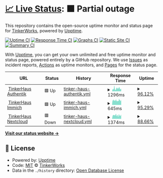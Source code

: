 # [📈 Live Status](https://tinker.haus): <!--live status--> **🟧 Partial outage**

This repository contains the open-source uptime monitor and status page for [TinkerWorks](https://tinker.haus), powered by [Upptime](https://github.com/upptime/upptime).

[![Uptime CI](https://github.com/TinkerWorks/upptime/workflows/Uptime%20CI/badge.svg)](https://github.com/TinkerWorks/upptime/actions?query=workflow%3A%22Uptime+CI%22)
[![Response Time CI](https://github.com/TinkerWorks/upptime/workflows/Response%20Time%20CI/badge.svg)](https://github.com/TinkerWorks/upptime/actions?query=workflow%3A%22Response+Time+CI%22)
[![Graphs CI](https://github.com/TinkerWorks/upptime/workflows/Graphs%20CI/badge.svg)](https://github.com/TinkerWorks/upptime/actions?query=workflow%3A%22Graphs+CI%22)
[![Static Site CI](https://github.com/TinkerWorks/upptime/workflows/Static%20Site%20CI/badge.svg)](https://github.com/TinkerWorks/upptime/actions?query=workflow%3A%22Static+Site+CI%22)
[![Summary CI](https://github.com/TinkerWorks/upptime/workflows/Summary%20CI/badge.svg)](https://github.com/TinkerWorks/upptime/actions?query=workflow%3A%22Summary+CI%22)

With [Upptime](https://upptime.js.org), you can get your own unlimited and free uptime monitor and status page, powered entirely by a GitHub repository. We use [Issues](https://github.com/TinkerWorks/upptime/issues) as incident reports, [Actions](https://github.com/TinkerWorks/upptime/actions) as uptime monitors, and [Pages](https://tinker.haus) for the status page.

<!--start: status pages-->
<!-- This summary is generated by Upptime (https://github.com/upptime/upptime) -->
<!-- Do not edit this manually, your changes will be overwritten -->
<!-- prettier-ignore -->
| URL | Status | History | Response Time | Uptime |
| --- | ------ | ------- | ------------- | ------ |
| <img alt="" src="https://icons.duckduckgo.com/ip3/authentik.tinker.haus.ico" height="13"> [TinkerHaus Authentik](https://authentik.tinker.haus) | 🟩 Up | [tinker-haus-authentik.yml](https://github.com/TinkerWorks/upptime/commits/HEAD/history/tinker-haus-authentik.yml) | <details><summary><img alt="Response time graph" src="./graphs/tinker-haus-authentik/response-time-week.png" height="20"> 1296ms</summary><br><a href="https://TinkerWorks.github.io/upptime/history/tinker-haus-authentik"><img alt="Response time 1142" src="https://img.shields.io/endpoint?url=https%3A%2F%2Fraw.githubusercontent.com%2FTinkerWorks%2Fupptime%2FHEAD%2Fapi%2Ftinker-haus-authentik%2Fresponse-time.json"></a><br><a href="https://TinkerWorks.github.io/upptime/history/tinker-haus-authentik"><img alt="24-hour response time 1204" src="https://img.shields.io/endpoint?url=https%3A%2F%2Fraw.githubusercontent.com%2FTinkerWorks%2Fupptime%2FHEAD%2Fapi%2Ftinker-haus-authentik%2Fresponse-time-day.json"></a><br><a href="https://TinkerWorks.github.io/upptime/history/tinker-haus-authentik"><img alt="7-day response time 1296" src="https://img.shields.io/endpoint?url=https%3A%2F%2Fraw.githubusercontent.com%2FTinkerWorks%2Fupptime%2FHEAD%2Fapi%2Ftinker-haus-authentik%2Fresponse-time-week.json"></a><br><a href="https://TinkerWorks.github.io/upptime/history/tinker-haus-authentik"><img alt="30-day response time 1146" src="https://img.shields.io/endpoint?url=https%3A%2F%2Fraw.githubusercontent.com%2FTinkerWorks%2Fupptime%2FHEAD%2Fapi%2Ftinker-haus-authentik%2Fresponse-time-month.json"></a><br><a href="https://TinkerWorks.github.io/upptime/history/tinker-haus-authentik"><img alt="1-year response time 1142" src="https://img.shields.io/endpoint?url=https%3A%2F%2Fraw.githubusercontent.com%2FTinkerWorks%2Fupptime%2FHEAD%2Fapi%2Ftinker-haus-authentik%2Fresponse-time-year.json"></a></details> | <details><summary><a href="https://TinkerWorks.github.io/upptime/history/tinker-haus-authentik">96.12%</a></summary><a href="https://TinkerWorks.github.io/upptime/history/tinker-haus-authentik"><img alt="All-time uptime 99.01%" src="https://img.shields.io/endpoint?url=https%3A%2F%2Fraw.githubusercontent.com%2FTinkerWorks%2Fupptime%2FHEAD%2Fapi%2Ftinker-haus-authentik%2Fuptime.json"></a><br><a href="https://TinkerWorks.github.io/upptime/history/tinker-haus-authentik"><img alt="24-hour uptime 100.00%" src="https://img.shields.io/endpoint?url=https%3A%2F%2Fraw.githubusercontent.com%2FTinkerWorks%2Fupptime%2FHEAD%2Fapi%2Ftinker-haus-authentik%2Fuptime-day.json"></a><br><a href="https://TinkerWorks.github.io/upptime/history/tinker-haus-authentik"><img alt="7-day uptime 96.12%" src="https://img.shields.io/endpoint?url=https%3A%2F%2Fraw.githubusercontent.com%2FTinkerWorks%2Fupptime%2FHEAD%2Fapi%2Ftinker-haus-authentik%2Fuptime-week.json"></a><br><a href="https://TinkerWorks.github.io/upptime/history/tinker-haus-authentik"><img alt="30-day uptime 99.02%" src="https://img.shields.io/endpoint?url=https%3A%2F%2Fraw.githubusercontent.com%2FTinkerWorks%2Fupptime%2FHEAD%2Fapi%2Ftinker-haus-authentik%2Fuptime-month.json"></a><br><a href="https://TinkerWorks.github.io/upptime/history/tinker-haus-authentik"><img alt="1-year uptime 99.01%" src="https://img.shields.io/endpoint?url=https%3A%2F%2Fraw.githubusercontent.com%2FTinkerWorks%2Fupptime%2FHEAD%2Fapi%2Ftinker-haus-authentik%2Fuptime-year.json"></a></details>
| <img alt="" src="https://icons.duckduckgo.com/ip3/immich.tinker.haus.ico" height="13"> [TinkerHaus Immich](https://immich.tinker.haus) | 🟩 Up | [tinker-haus-immich.yml](https://github.com/TinkerWorks/upptime/commits/HEAD/history/tinker-haus-immich.yml) | <details><summary><img alt="Response time graph" src="./graphs/tinker-haus-immich/response-time-week.png" height="20"> 645ms</summary><br><a href="https://TinkerWorks.github.io/upptime/history/tinker-haus-immich"><img alt="Response time 679" src="https://img.shields.io/endpoint?url=https%3A%2F%2Fraw.githubusercontent.com%2FTinkerWorks%2Fupptime%2FHEAD%2Fapi%2Ftinker-haus-immich%2Fresponse-time.json"></a><br><a href="https://TinkerWorks.github.io/upptime/history/tinker-haus-immich"><img alt="24-hour response time 727" src="https://img.shields.io/endpoint?url=https%3A%2F%2Fraw.githubusercontent.com%2FTinkerWorks%2Fupptime%2FHEAD%2Fapi%2Ftinker-haus-immich%2Fresponse-time-day.json"></a><br><a href="https://TinkerWorks.github.io/upptime/history/tinker-haus-immich"><img alt="7-day response time 645" src="https://img.shields.io/endpoint?url=https%3A%2F%2Fraw.githubusercontent.com%2FTinkerWorks%2Fupptime%2FHEAD%2Fapi%2Ftinker-haus-immich%2Fresponse-time-week.json"></a><br><a href="https://TinkerWorks.github.io/upptime/history/tinker-haus-immich"><img alt="30-day response time 663" src="https://img.shields.io/endpoint?url=https%3A%2F%2Fraw.githubusercontent.com%2FTinkerWorks%2Fupptime%2FHEAD%2Fapi%2Ftinker-haus-immich%2Fresponse-time-month.json"></a><br><a href="https://TinkerWorks.github.io/upptime/history/tinker-haus-immich"><img alt="1-year response time 679" src="https://img.shields.io/endpoint?url=https%3A%2F%2Fraw.githubusercontent.com%2FTinkerWorks%2Fupptime%2FHEAD%2Fapi%2Ftinker-haus-immich%2Fresponse-time-year.json"></a></details> | <details><summary><a href="https://TinkerWorks.github.io/upptime/history/tinker-haus-immich">95.29%</a></summary><a href="https://TinkerWorks.github.io/upptime/history/tinker-haus-immich"><img alt="All-time uptime 98.81%" src="https://img.shields.io/endpoint?url=https%3A%2F%2Fraw.githubusercontent.com%2FTinkerWorks%2Fupptime%2FHEAD%2Fapi%2Ftinker-haus-immich%2Fuptime.json"></a><br><a href="https://TinkerWorks.github.io/upptime/history/tinker-haus-immich"><img alt="24-hour uptime 100.00%" src="https://img.shields.io/endpoint?url=https%3A%2F%2Fraw.githubusercontent.com%2FTinkerWorks%2Fupptime%2FHEAD%2Fapi%2Ftinker-haus-immich%2Fuptime-day.json"></a><br><a href="https://TinkerWorks.github.io/upptime/history/tinker-haus-immich"><img alt="7-day uptime 95.29%" src="https://img.shields.io/endpoint?url=https%3A%2F%2Fraw.githubusercontent.com%2FTinkerWorks%2Fupptime%2FHEAD%2Fapi%2Ftinker-haus-immich%2Fuptime-week.json"></a><br><a href="https://TinkerWorks.github.io/upptime/history/tinker-haus-immich"><img alt="30-day uptime 98.79%" src="https://img.shields.io/endpoint?url=https%3A%2F%2Fraw.githubusercontent.com%2FTinkerWorks%2Fupptime%2FHEAD%2Fapi%2Ftinker-haus-immich%2Fuptime-month.json"></a><br><a href="https://TinkerWorks.github.io/upptime/history/tinker-haus-immich"><img alt="1-year uptime 98.81%" src="https://img.shields.io/endpoint?url=https%3A%2F%2Fraw.githubusercontent.com%2FTinkerWorks%2Fupptime%2FHEAD%2Fapi%2Ftinker-haus-immich%2Fuptime-year.json"></a></details>
| <img alt="" src="https://icons.duckduckgo.com/ip3/nextcloud.tinker.haus.ico" height="13"> [TinkerHaus Nextcloud](https://nextcloud.tinker.haus) | 🟥 Down | [tinker-haus-nextcloud.yml](https://github.com/TinkerWorks/upptime/commits/HEAD/history/tinker-haus-nextcloud.yml) | <details><summary><img alt="Response time graph" src="./graphs/tinker-haus-nextcloud/response-time-week.png" height="20"> 1374ms</summary><br><a href="https://TinkerWorks.github.io/upptime/history/tinker-haus-nextcloud"><img alt="Response time 4267" src="https://img.shields.io/endpoint?url=https%3A%2F%2Fraw.githubusercontent.com%2FTinkerWorks%2Fupptime%2FHEAD%2Fapi%2Ftinker-haus-nextcloud%2Fresponse-time.json"></a><br><a href="https://TinkerWorks.github.io/upptime/history/tinker-haus-nextcloud"><img alt="24-hour response time 1258" src="https://img.shields.io/endpoint?url=https%3A%2F%2Fraw.githubusercontent.com%2FTinkerWorks%2Fupptime%2FHEAD%2Fapi%2Ftinker-haus-nextcloud%2Fresponse-time-day.json"></a><br><a href="https://TinkerWorks.github.io/upptime/history/tinker-haus-nextcloud"><img alt="7-day response time 1374" src="https://img.shields.io/endpoint?url=https%3A%2F%2Fraw.githubusercontent.com%2FTinkerWorks%2Fupptime%2FHEAD%2Fapi%2Ftinker-haus-nextcloud%2Fresponse-time-week.json"></a><br><a href="https://TinkerWorks.github.io/upptime/history/tinker-haus-nextcloud"><img alt="30-day response time 1357" src="https://img.shields.io/endpoint?url=https%3A%2F%2Fraw.githubusercontent.com%2FTinkerWorks%2Fupptime%2FHEAD%2Fapi%2Ftinker-haus-nextcloud%2Fresponse-time-month.json"></a><br><a href="https://TinkerWorks.github.io/upptime/history/tinker-haus-nextcloud"><img alt="1-year response time 5369" src="https://img.shields.io/endpoint?url=https%3A%2F%2Fraw.githubusercontent.com%2FTinkerWorks%2Fupptime%2FHEAD%2Fapi%2Ftinker-haus-nextcloud%2Fresponse-time-year.json"></a></details> | <details><summary><a href="https://TinkerWorks.github.io/upptime/history/tinker-haus-nextcloud">88.66%</a></summary><a href="https://TinkerWorks.github.io/upptime/history/tinker-haus-nextcloud"><img alt="All-time uptime 67.20%" src="https://img.shields.io/endpoint?url=https%3A%2F%2Fraw.githubusercontent.com%2FTinkerWorks%2Fupptime%2FHEAD%2Fapi%2Ftinker-haus-nextcloud%2Fuptime.json"></a><br><a href="https://TinkerWorks.github.io/upptime/history/tinker-haus-nextcloud"><img alt="24-hour uptime 99.99%" src="https://img.shields.io/endpoint?url=https%3A%2F%2Fraw.githubusercontent.com%2FTinkerWorks%2Fupptime%2FHEAD%2Fapi%2Ftinker-haus-nextcloud%2Fuptime-day.json"></a><br><a href="https://TinkerWorks.github.io/upptime/history/tinker-haus-nextcloud"><img alt="7-day uptime 88.66%" src="https://img.shields.io/endpoint?url=https%3A%2F%2Fraw.githubusercontent.com%2FTinkerWorks%2Fupptime%2FHEAD%2Fapi%2Ftinker-haus-nextcloud%2Fuptime-week.json"></a><br><a href="https://TinkerWorks.github.io/upptime/history/tinker-haus-nextcloud"><img alt="30-day uptime 97.26%" src="https://img.shields.io/endpoint?url=https%3A%2F%2Fraw.githubusercontent.com%2FTinkerWorks%2Fupptime%2FHEAD%2Fapi%2Ftinker-haus-nextcloud%2Fuptime-month.json"></a><br><a href="https://TinkerWorks.github.io/upptime/history/tinker-haus-nextcloud"><img alt="1-year uptime 41.96%" src="https://img.shields.io/endpoint?url=https%3A%2F%2Fraw.githubusercontent.com%2FTinkerWorks%2Fupptime%2FHEAD%2Fapi%2Ftinker-haus-nextcloud%2Fuptime-year.json"></a></details>

<!--end: status pages-->

[**Visit our status website →**](https://tinker.haus)

## 📄 License

- Powered by: [Upptime](https://github.com/upptime/upptime)
- Code: [MIT](./LICENSE) © [TinkerWorks](https://tinker.haus)
- Data in the `./history` directory: [Open Database License](https://opendatacommons.org/licenses/odbl/1-0/)
